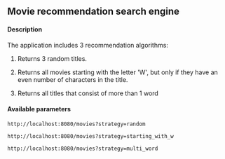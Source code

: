 ## Movie recommendation search engine

#### Description

The application includes 3 recommendation algorithms:

1. Returns 3 random titles.

2. Returns all movies starting with the letter 'W', but only if they have an even number of characters in the title.

3. Returns all titles that consist of more than 1 word

#### Available parameters
```
http://localhost:8080/movies?strategy=random
```
```
http://localhost:8080/movies?strategy=starting_with_w
```
```
http://localhost:8080/movies?strategy=multi_word
```